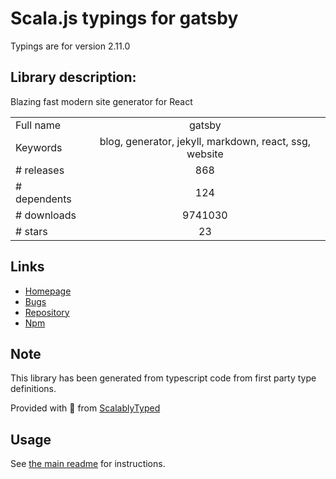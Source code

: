 
# Scala.js typings for gatsby

Typings are for version 2.11.0

## Library description:
Blazing fast modern site generator for React

|                    |                 |
| ------------------ | :-------------: |
| Full name          | gatsby |
| Keywords           | blog, generator, jekyll, markdown, react, ssg, website |
| # releases         | 868 |
| # dependents       | 124 |
| # downloads        | 9741030 |
| # stars            | 23 |

## Links
- [Homepage](https://github.com/gatsbyjs/gatsby/tree/master/packages/gatsby#readme)
- [Bugs](https://github.com/gatsbyjs/gatsby/issues)
- [Repository](https://github.com/gatsbyjs/gatsby)
- [Npm](https://www.npmjs.com/package/gatsby)
    


## Note
This library has been generated from typescript code from first party type definitions.

Provided with :purple_heart: from [ScalablyTyped](https://github.com/oyvindberg/ScalablyTyped)

## Usage
See [the main readme](../../readme.md) for instructions.


